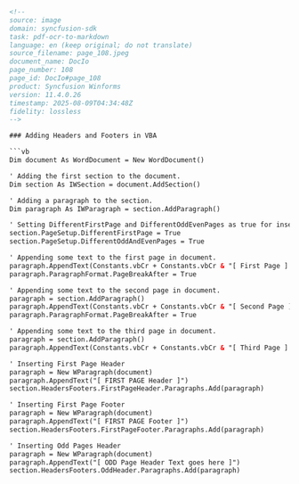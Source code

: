 ```html
<!--
source: image
domain: syncfusion-sdk
task: pdf-ocr-to-markdown
language: en (keep original; do not translate)
source_filename: page_108.jpeg
document_name: DocIo
page_number: 108
page_id: DocIo#page_108
product: Syncfusion Winforms
version: 11.4.0.26
timestamp: 2025-08-09T04:34:48Z
fidelity: lossless
-->

### Adding Headers and Footers in VBA

```vb
Dim document As WordDocument = New WordDocument()

' Adding the first section to the document.
Dim section As IWSection = document.AddSection()

' Adding a paragraph to the section.
Dim paragraph As IWParagraph = section.AddParagraph()

' Setting DifferentFirstPage and DifferentOddEvenPages as true for inserting Header and Footer text.
section.PageSetup.DifferentFirstPage = True
section.PageSetup.DifferentOddAndEvenPages = True

' Appending some text to the first page in document.
paragraph.AppendText(Constants.vbCr + Constants.vbCr & "[ First Page ] " & Constants.vbCr + Constants.vbCr & "Text Body_Text Body_Text Body_Text Body_Text Body")
paragraph.ParagraphFormat.PageBreakAfter = True

' Appending some text to the second page in document.
paragraph = section.AddParagraph()
paragraph.AppendText(Constants.vbCr + Constants.vbCr & "[ Second Page ] " & Constants.vbCr + Constants.vbCr & "Text Body_Text Body_Text Body_Text Body_Text Body_Text Body")
paragraph.ParagraphFormat.PageBreakAfter = True

' Appending some text to the third page in document.
paragraph = section.AddParagraph()
paragraph.AppendText(Constants.vbCr + Constants.vbCr & "[ Third Page ] " & Constants.vbCr + Constants.vbCr & "Text Body_Text Body_Text Body_Text Body_Text Body_Text Body")

' Inserting First Page Header
paragraph = New WParagraph(document)
paragraph.AppendText("[ FIRST PAGE Header ]")
section.HeadersFooters.FirstPageHeader.Paragraphs.Add(paragraph)

' Inserting First Page Footer
paragraph = New WParagraph(document)
paragraph.AppendText("[ FIRST PAGE Footer ]")
section.HeadersFooters.FirstPageFooter.Paragraphs.Add(paragraph)

' Inserting Odd Pages Header
paragraph = New WParagraph(document)
paragraph.AppendText("[ ODD Page Header Text goes here ]")
section.HeadersFooters.OddHeader.Paragraphs.Add(paragraph)
```

<!-- tags: [DocIO, Syncfusion, WinForms, VBA, Headers, Footers, Word Document] keywords: [DocIO, document manipulation, header and footer, first page, odd页, WParagraph, ISection] -->
```

